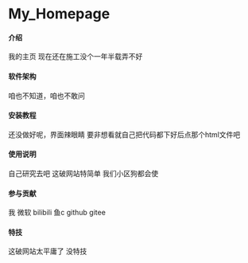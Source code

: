 #  My_Homepage

#### 介绍
我的主页
现在还在施工没个一年半载弄不好

#### 软件架构
咱也不知道，咱也不敢问


#### 安装教程

还没做好呢，界面辣眼睛
要非想看就自己把代码都下好后点那个html文件吧

#### 使用说明

自己研究去吧
这破网站特简单
我们小区狗都会使

#### 参与贡献

我
微软
bilibili
鱼c
github
gitee


#### 特技

这破网站太平庸了
没特技


